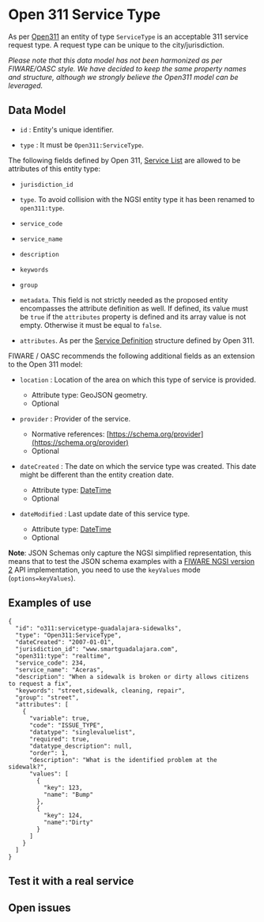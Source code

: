 # Open 311 Service Type

As per [Open311](http://wiki.open311.org/GeoReport_v2/#get-service-list) an entity of type
`ServiceType` is an acceptable 311 service request type. A request type can be unique to the city/jurisdiction.

*Please note that this data model has not been harmonized as per FIWARE/OASC style. We have decided to keep
the same property names and structure, although we strongly believe the Open311 model can be leveraged.*

## Data Model

+ `id` : Entity's unique identifier. 

+ `type` : It must be `Open311:ServiceType`.

The following fields defined by Open 311, [Service List](http://wiki.open311.org/GeoReport_v2/#get-service-list)
are allowed to be attributes of this entity type:

+ `jurisdiction_id`

+ `type`. To avoid collision with the NGSI entity type it has been renamed to `open311:type`. 

+ `service_code`

+ `service_name`

+ `description`

+ `keywords`

+ `group`

+ `metadata`. This field is not strictly needed as the proposed entity encompasses the attribute definition as well.
If defined, its value must be `true` if the `attributes` property is defined and its array value is not empty. Otherwise
it must be equal to `false`. 


+ `attributes`. As per the [Service Definition](http://wiki.open311.org/GeoReport_v2/#get-service-definition)
structure defined by Open 311. 


FIWARE / OASC recommends the following additional fields as an extension to the Open 311 model:

+ `location` :  Location of the area on which this type of service is provided. 
    + Attribute type: GeoJSON geometry. 
    + Optional 

+ `provider` :  Provider of the service.
    + Normative references: [https://schema.org/provider](https://schema.org/provider) 
    + Optional

+ `dateCreated` : The date on which the service type was created. This date might be different than the entity creation date.
    + Attribute type: [DateTime](https://schema.org/DateTime)
    + Optional

+ `dateModified` : Last update date of this service type.
    + Attribute type: [DateTime](https://schema.org/DateTime)
    + Optional

**Note**: JSON Schemas only capture the NGSI simplified representation, this means that to test the JSON schema examples with
a [FIWARE NGSI version 2](http://fiware.github.io/specifications/ngsiv2/stable) API implementation, you need to use the `keyValues`
mode (`options=keyValues`).

## Examples of use

    {
      "id": "o311:servicetype-guadalajara-sidewalks",
      "type": "Open311:ServiceType",
      "dateCreated": "2007-01-01",
      "jurisdiction_id": "www.smartguadalajara.com",
      "open311:type": "realtime",
      "service_code": 234,
      "service_name": "Aceras",
      "description": "When a sidewalk is broken or dirty allows citizens to request a fix",
      "keywords": "street,sidewalk, cleaning, repair",
      "group": "street",
      "attributes": [
        {
          "variable": true,
          "code": "ISSUE_TYPE",
          "datatype": "singlevaluelist",
          "required": true,
          "datatype_description": null,
          "order": 1,
          "description": "What is the identified problem at the sidewalk?",
          "values": [
            {
              "key": 123,
              "name": "Bump"
            },
            {
              "key": 124,
              "name":"Dirty"
            }
          ]
        }
      ]
    }


## Test it with a real service

## Open issues

